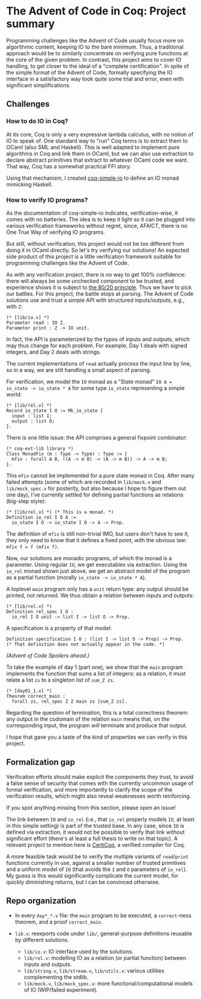 # The Advent of Code in Coq: Project summary

Programming challenges like the Advent of Code usually focus more
on algorithmic content, keeping IO to the bare minimum. Thus, a
traditional approach would be to similarly concentrate on verifying
pure functions at the core of the given problem. In contrast, this
project aims to cover IO handling, to get closer to the ideal of a
"complete certification". In spite of the simple format of the Advent
of Code, formally specifying the IO interface in a satisfactory way
took quite some trial and error, even with significant simplifications.

## Challenges

### How to do IO in Coq?

At its core, Coq is only a very expressive lambda calculus, with
no notion of IO to speak of. One standard way to "run" Coq terms
is to extract them to OCaml (also SML and Haskell). This is well
adapted to implement pure algorithms in Coq and link them in OCaml,
but we can also use extraction to declare abstract primitives that
extract to whatever OCaml code we want. That way, Coq has a somewhat
practical FFI story.

Using that mechanism, I created
[coq-simple-io](https://github.com/Lysxia/coq-simple-io) to define
an IO monad mimicking Haskell.

### How to verify IO programs?

As the documentation of coq-simple-io indicates, verification-wise,
it comes with no batteries. The idea is to keep it light so it can
be plugged into various verification frameworks without regret,
since, AFAICT, there is no One True Way of verifying IO programs.

But still, without verification, this project would not be too
different from doing it in OCaml directly. So let's try verifying
our solutions! An expected side product of this project is a
little verification framework suitable for programming challenges
like the Advent of Code.

As with any verification project, there is no way to get 100%
confidence: there will always be some unchecked component to be
trusted, and experience shows it is subject to [the 80/20
principle](https://en.wikipedia.org/wiki/Pareto_principle).
Thus we have to pick our battles. For this project, the battle
stops at parsing. The Advent of Code solutions use and trust a
simple API with structured inputs/outputs, e.g., with `Z`:

```coq
(* [lib/io.v] *)
Parameter read : IO Z.
Parameter print : Z -> IO unit.
```

In fact, the API is parameterized by the types of inputs and outputs,
which may thus change for each problem. For example, Day 1 deals with
signed integers, and Day 2 deals with strings.

The current implementations of `read` actually process the input
line by line, so in a way, we are still handling a small aspect of
parsing.

For verification, we model the `IO` monad as a "State monad"
`IO A = io_state -> io_state * A` for some type `io_state`
representing a simple world:

```coq
(* [lib/rel.v] *)
Record io_state I O := Mk_io_state {
  input : list I;
  output : list O;
}.
```

There is one little issue: the API comprises a general fixpoint
combinator:

```coq
(* coq-ext-lib library *)
Class MonadFix (m : Type -> Type) : Type := {
  mfix : forall A B, ((A -> m B) -> (A -> m B)) -> A -> m B;
}.
```

This `mfix` cannot be implemented for a pure state monad in Coq.
After many failed attempts (some of which are recorded in
`lib/mock.v` and `lib/mock_spec.v` for posterity, but also because
I hope to figure them out one day), I've currently settled for
defining partial functions as relations (big-step style):

```coq
(* [lib/rel.v] *) (* This is a monad. *)
Definition io_rel I O A :=
  io_state I O -> io_state I O -> A -> Prop.
```

The definition of `mfix` is still non-trivial IMO, but users don't
have to see it, they only need to know that it defines a fixed point,
with the obvious law: `mfix f = f (mfix f)`.

Now, our solutions are monadic programs, of which the monad is a
parameter. Using regular `IO`, we get executables via extraction.
Using  the `io_rel` monad shown just above, we get an abstract model
of the program as a partial function (morally
`io_state -> io_state * A`).

A toplevel `main` program only has a `unit` return type: any output
should be printed, not returned. We thus obtain a relation between
inputs and outputs:

```coq
(* [lib/rel.v] *)
Definition rel_spec I O :
  io_rel I O unit -> list I -> list O -> Prop.
```

A specification is a property of that model:

```coq
Definition specification I O : (list I -> list O -> Prop) -> Prop.
(* That definition does not actually appear in the code. *)
```

*(Advent of Code Spoilers ahead.)*

To take the example of day 1 (part one), we show that the `main`
program implements the function that sums a list of integers:
as a relation, it must relate a list `zs` to a singleton list of
`sum_Z zs`.

```coq
(* [day01_1.v] *)
Theorem correct_main :
  forall zs, rel_spec Z Z main zs [sum_Z zs].
```

Regarding the question of termination, this is a total correctness
theorem: any output in the codomain of the relation `main` means
that, on the corresponding input, the program *will* terminate and
produce that output.

I hope that gave you a taste of the kind of properties we can verify
in this project.

## Formalization gap

Verification efforts should make explicit the components they trust,
to avoid a false sense of security that comes with the currently
uncommon usage of formal verification, and more importantly to
clarify the scope of the verification results, which might also
reveal weaknesses worth reinforcing.

If you spot anything missing from this section, please open an issue!

The link between `IO` and `io_rel` (i.e., that `io_rel` properly
models `IO`, at least in this simple setting) is part of the trusted
base. In any case, since `IO` is defined via extraction, it would not
be possible to verify that link without significant effort (there's
at least a full thesis to write on that topic). A relevant project
to mention here is
[CertiCoq](https://www.cs.princeton.edu/~appel/certicoq/),
a verified compiler for Coq.

A more feasible task would be to verify the multiple variants of
`read`/`print` functions currently in use, against a smaller number
of trusted primitives and a uniform model of `IO` (that avoids the
`I` and `O` parameters of `io_rel`). My guess is this would
significantly complicate the current model, for quickly diminishing
returns, but I can be convinced otherwise.

## Repo organization

- In every `day*_*.v` file: the `main` program to be executed,
  a `correct`-ness theorem, and a proof `correct_main`.

- `lib.v`: reexports code under `lib/`, general-purpose definitions
  reusable by different solutions.

    + `lib/io.v`: IO interface used by the solutions.
    + `lib/rel.v`: modelling IO as a relation (or partial function)
      between inputs and outputs.
    + `lib/string.v`, `lib/stream.v`, `lib/utils.v`:
      various utilities complementing the stdlib.
    + `lib/mock.v`, `lib/mock_spec.v`: more functional/computational
      models of IO (WIP/failed experiment).
